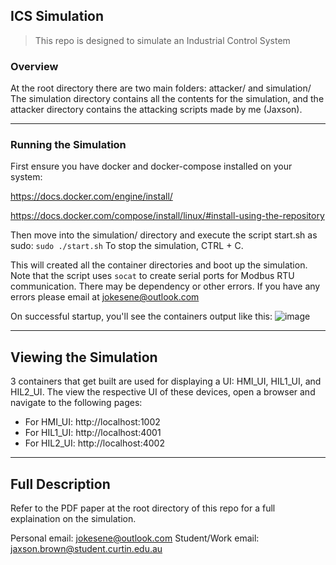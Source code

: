 ## ICS Simulation
> This repo is designed to simulate an Industrial Control System

### Overview
At the root directory there are two main folders: attacker/ and simulation/
The simulation directory contains all the contents for the simulation, and the attacker directory contains the attacking scripts made by me (Jaxson).

---
### Running the Simulation
First ensure you have docker and docker-compose installed on your system:

https://docs.docker.com/engine/install/

https://docs.docker.com/compose/install/linux/#install-using-the-repository

Then move into the simulation/ directory and execute the script start.sh as sudo:
`sudo ./start.sh`
To stop the simulation, CTRL + C.

This will created all the container directories and boot up the simulation. Note that the script uses `socat` to create serial ports for Modbus RTU communication. There may be dependency or other errors. If you have any errors please email at jokesene@outlook.com

On successful startup, you'll see the containers output like this:
![image](https://github.com/user-attachments/assets/8ddbd45e-0c3c-4b31-a5b9-137d3ba12471)

---
## Viewing the Simulation
3 containers that get built are used for displaying a UI: HMI_UI, HIL1_UI, and HIL2_UI. The view the respective UI of these devices, open a browser and navigate to the following pages:
- For HMI_UI: http://localhost:1002
- For HIL1_UI: http://localhost:4001
- For HIL2_UI: http://localhost:4002

---
## Full Description
Refer to the PDF paper at the root directory of this repo for a full explaination on the simulation.

Personal email: jokesene@outlook.com
Student/Work email: jaxson.brown@student.curtin.edu.au

